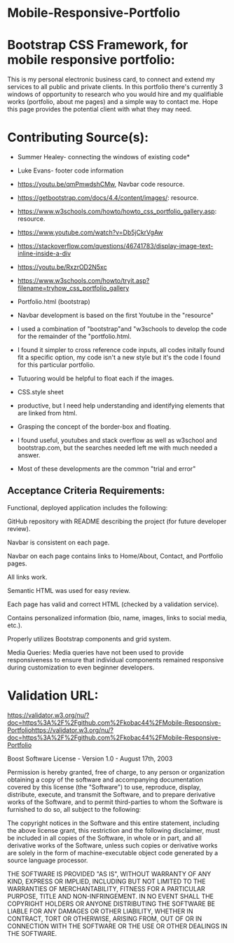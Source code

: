 # Mobile-Responsive-Portfolio
# Bootstrap CSS Framework, for mobile responsive portfolio:
This is my personal electronic business card, to connect and extend my services to 
all public and private clients. In this portfolio there's currently 3 windows of opportunity to
research who you would hire and my qualifiable works (portfolio, about me pages) and a simple way to contact me.
Hope this page provides the potential client with what they may need.

# Contributing Source(s):
* Summer Healey- connecting the windows of existing code*
* Luke Evans- footer code information 
* https://youtu.be/qmPmwdshCMw, Navbar code resource.
* https://getbootstrap.com/docs/4.4/content/images/: resource.
* https://www.w3schools.com/howto/howto_css_portfolio_gallery.asp: resource.
* https://www.youtube.com/watch?v=Db5jCkrVgAw
* https://stackoverflow.com/questions/46741783/display-image-text-inline-inside-a-div
* https://youtu.be/RxzrOD2N5xc
* https://www.w3schools.com/howto/tryit.asp?filename=tryhow_css_portfolio_gallery


* Portfolio.html (bootstrap)
* Navbar development is based on the first Youtube in the "resource"
* I used a combination of "bootstrap"and "w3schools to develop the code for the remainder of the 
"portfolio.html.
* I found it simpler to cross reference code inputs, all codes initally found fit a specific option, 
my code isn't a new style but it's the code I found for this particular portfolio.
* Tutuoring would be helpful to float each if the images.
* CSS.style sheet
* productive, but I need help understanding and identifying elements that are linked from html.
* Grasping the concept of the border-box and floating.

* I found useful, youtubes and stack overflow as well as w3school and bootstrap.com, 
but the searches needed left me with much needed a answer.
* Most of these developments are the common "trial and error"



## Acceptance Criteria Requirements:
Functional, deployed application includes the following:

GitHub repository with README describing the project (for future developer review).

Navbar is consistent on each page.

Navbar on each page contains links to Home/About, Contact, and Portfolio pages.

All links work.

Semantic HTML was used for easy review.

Each page has valid and correct HTML (checked by a validation service).

Contains personalized information (bio, name, images, links to social media, etc.).

Properly utilizes Bootstrap components and grid system.

Media Queries: Media queries have not been used to provide responsiveness to ensure that individual components remained responsive during customization to even beginner developers.



# Validation URL:
https://validator.w3.org/nu/?doc=https%3A%2F%2Fgithub.com%2Fkobac44%2FMobile-Responsive-Portfoliohttps://validator.w3.org/nu/?doc=https%3A%2F%2Fgithub.com%2Fkobac44%2FMobile-Responsive-Portfolio


Boost Software License - Version 1.0 - August 17th, 2003

Permission is hereby granted, free of charge, to any person or organization
obtaining a copy of the software and accompanying documentation covered by
this license (the "Software") to use, reproduce, display, distribute,
execute, and transmit the Software, and to prepare derivative works of the
Software, and to permit third-parties to whom the Software is furnished to
do so, all subject to the following:

The copyright notices in the Software and this entire statement, including
the above license grant, this restriction and the following disclaimer,
must be included in all copies of the Software, in whole or in part, and
all derivative works of the Software, unless such copies or derivative
works are solely in the form of machine-executable object code generated by
a source language processor.

THE SOFTWARE IS PROVIDED "AS IS", WITHOUT WARRANTY OF ANY KIND, EXPRESS OR
IMPLIED, INCLUDING BUT NOT LIMITED TO THE WARRANTIES OF MERCHANTABILITY,
FITNESS FOR A PARTICULAR PURPOSE, TITLE AND NON-INFRINGEMENT. IN NO EVENT
SHALL THE COPYRIGHT HOLDERS OR ANYONE DISTRIBUTING THE SOFTWARE BE LIABLE
FOR ANY DAMAGES OR OTHER LIABILITY, WHETHER IN CONTRACT, TORT OR OTHERWISE,
ARISING FROM, OUT OF OR IN CONNECTION WITH THE SOFTWARE OR THE USE OR OTHER
DEALINGS IN THE SOFTWARE.

